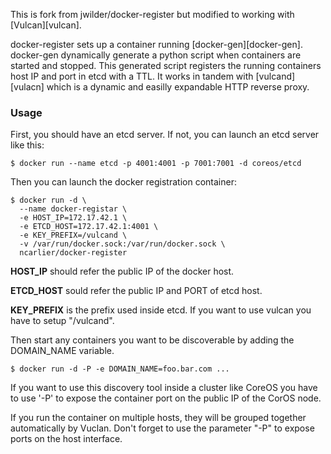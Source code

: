 This is fork from jwilder/docker-register but modified to working with [Vulcan][vulcan].

docker-register sets up a container running [docker-gen][docker-gen].  docker-gen dynamically generate a
python script when containers are started and stopped.  This generated script registers the running
containers host IP and port in etcd with a TTL.  It works in tandem with [vulcand][vulacn] which
is a dynamic and easilly expandable HTTP reverse proxy.

### Usage

First, you should have an etcd server. If not, you can launch an etcd server like this:

    $ docker run --name etcd -p 4001:4001 -p 7001:7001 -d coreos/etcd

Then you can launch the docker registration container:

    $ docker run -d \
      --name docker-registar \
      -e HOST_IP=172.17.42.1 \
      -e ETCD_HOST=172.17.42.1:4001 \
      -e KEY_PREFIX=/vulcand \
      -v /var/run/docker.sock:/var/run/docker.sock \
      ncarlier/docker-register

**HOST_IP** should refer the public IP of the docker host.

**ETCD_HOST** sould refer the public IP and PORT of etcd host.

**KEY_PREFIX** is the prefix used inside etcd. If you want to use vulcan you have to setup "/vulcand".

Then start any containers you want to be discoverable by adding the DOMAIN_NAME variable.

    $ docker run -d -P -e DOMAIN_NAME=foo.bar.com ...

If you want to use this discovery tool inside a cluster like CoreOS you have to
use '-P' to expose the container port on the public IP of the CorOS node.

If you run the container on multiple hosts, they will be grouped together automatically by Vuclan.
Don't forget to use the parameter "-P" to expose ports on the host interface.
